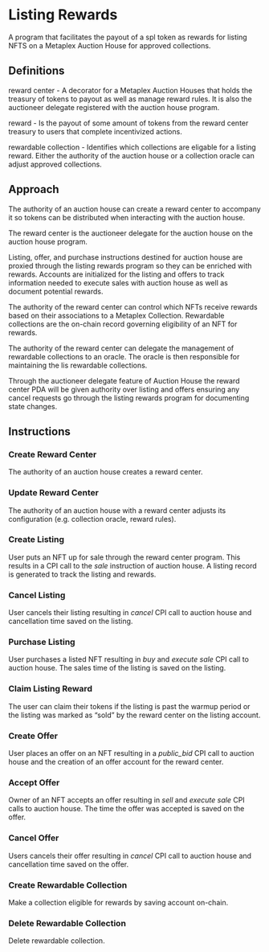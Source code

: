 # Listing Rewards

A program that facilitates the payout of a spl token as rewards for listing NFTS on a Metaplex Auction House for approved collections.

## Definitions

reward center - A decorator for a Metaplex Auction Houses that holds the treasury of tokens to payout as well as manage reward rules. It is also the auctioneer delegate registered with the auction house program.

reward - Is the payout of some amount of tokens from the reward center treasury to users that complete incentivized actions.

rewardable collection - Identifies which collections are eligable for a listing reward. Either the authority of the auction house or a collection oracle can adjust approved collections.

## Approach

The authority of an auction house can create a reward center to accompany it so tokens can be distributed when interacting with the auction house. 

The reward center is the auctioneer delegate for the auction house on the auction house program.

Listing, offer, and purchase instructions destined for auction house are proxied through the listing rewards program so they can be enriched with rewards. Accounts are initialized for the listing and offers to track information needed to execute sales with auction house as well as document potential rewards.

The authority of the reward center can control which NFTs receive rewards based on their associations to a Metaplex Collection. Rewardable collections are the on-chain record governing eligibility of an NFT for rewards. 

The authority of the reward center can delegate the management of rewardable collections to an oracle. The oracle is then responsible for maintaining the lis rewardable collections.

Through the auctioneer delegate feature of Auction House the reward center PDA will be given authority over listing and offers ensuring any cancel requests go through the listing rewards program for documenting state changes.

## Instructions

### Create Reward Center

The authority of an auction house creates a reward center.

### Update Reward Center

The authority of an auction house with a reward center adjusts its configuration (e.g. collection oracle, reward rules).

### Create Listing

User puts an NFT up for sale through the reward center program. This results in a CPI call to the *sale* instruction of auction house. A listing record is generated to track the listing and rewards.

### Cancel Listing

User cancels their listing resulting in *cancel* CPI call to auction house and cancellation time saved on the listing.

### Purchase Listing

User purchases a listed NFT resulting in *buy* and *execute sale* CPI call to auction house. The sales time of the listing is saved on the listing.

### Claim Listing Reward

The user can claim their tokens if the listing is past the warmup period or the listing was marked as “sold” by the reward center on the listing account.

### Create Offer

User places an offer on an NFT resulting in a *public_bid* CPI call to auction house and the creation of an offer account for the reward center.

### Accept Offer

Owner of an NFT accepts an offer resulting in *sell* and *execute sale* CPI calls to auction house. The time the offer was accepted is saved on the offer.

### Cancel Offer

Users cancels their offer resulting in *cancel* CPI call to auction house and cancellation time saved on the offer.

### Create Rewardable Collection

Make a collection eligible for rewards by saving account on-chain.

### Delete Rewardable Collection

Delete rewardable collection.

